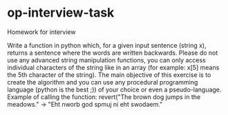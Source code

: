 # op-interview-task
Homework for interview

Write a function in python which, for a given input sentence (string x), returns a sentence where the words are written backwards.
Please do not use any advanced string manipulation functions, you can only access individual characters of the string like in an array (for example: x[5] means the 5th character of the string). The main objective of this exercise is to create the algorithm and you can use any procedural programming language (python is the best ;)) of your choice or even a pseudo-language.
Example of calling the function:
revert("The brown dog jumps in the meadows." -> "Eht nworb god spmuj ni eht swodaem."
